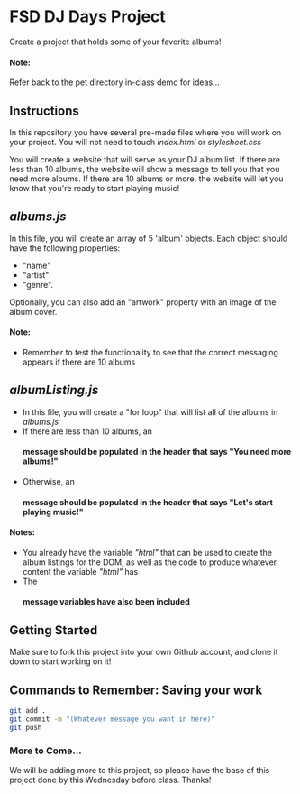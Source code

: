 # FSD DJ Days Project

Create a project that holds some of your favorite albums!

#### Note:
Refer back to the pet directory in-class demo for ideas...

## Instructions

In this repository you have several pre-made files where you will work on your project. You will not need to touch *index.html* or *stylesheet.css*

You will create a website that will serve as your DJ album list. If there are less than 10 albums, the website will show a message to tell you that you need more albums. If there are 10 albums or more, the website will let you know that you're ready to start playing music!

## *albums.js*
In this file, you will create an array of 5 'album' objects. Each object should have the following properties: 
- "name"
- "artist"
- "genre".

Optionally, you can also add an "artwork" property with an image of the album cover.

#### Note:

- Remember to test the functionality to see that the correct messaging appears if there are 10 albums

## *albumListing.js*
- In this file, you will create a "for loop" that will list all of the albums in *albums.js*
- If there are less than 10 albums, an *<h4>* message should be populated in the header that says "You need more albums!"
- Otherwise, an *<h4>* message should be populated in the header that says "Let's start playing music!"

#### Notes:

- You already have the variable *"html"* that can be used to create the album listings for the DOM, as well as the code to produce whatever content the variable *"html"* has
- The *<h4>* message variables have also been included

## Getting Started
Make sure to fork this project into your own Github account, and clone it down to start working on it! 

## Commands to Remember: Saving your work 

```bash
git add .
git commit -m "(Whatever message you want in here)"
git push
```

### More to Come... 

We will be adding more to this project, so please have the base of this project done by this Wednesday before class. Thanks!